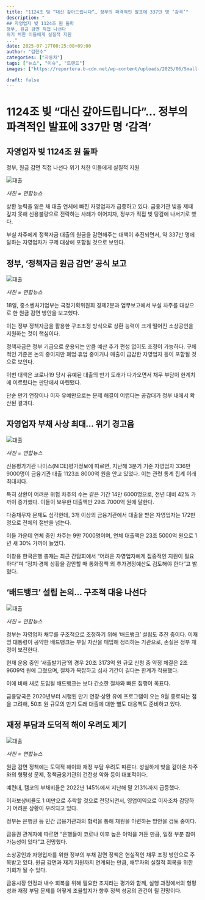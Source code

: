 ```yaml
---
title: "1124조 빚 “대신 갚아드립니다”… 정부의 파격적인 발표에 337만 명 ‘감격’"
description: "
## 자영업자 빚 1124조 원 돌파
정부, 원금 감면 직접 나선다
위기 처한 이들에게 실질적 지원
..."
date: 2025-07-17T00:25:08+09:00
author: "김한수"
categories: ["자동차"]
tags: ["뉴스", "이슈", "트렌드"]
images: ["https://reportera.b-cdn.net/wp-content/uploads/2025/06/Small-business-policy-fund-principal-reduction-1024x576.jpg"]

draft: false
---
```


# 1124조 빚 “대신 갚아드립니다”… 정부의 파격적인 발표에 337만 명 ‘감격’


## 자영업자 빚 1124조 원 돌파
정부, 원금 감면 직접 나선다
위기 처한 이들에게 실질적 지원


![대출](https://reportera.b-cdn.net/wp-content/uploads/2025/06/Small-business-policy-fund-principal-reduction-1024x576.jpg)

*사진 = 연합뉴스*

상환 능력을 잃은 채 대출 연체에 빠진 자영업자가 급증하고 있다. 금융기관 빚을 제때 갚지 못해 신용불량으로 전락하는 사례가 이어지자, 정부가 직접 빚 탕감에 나서기로 했다.

부실 차주에게 정책자금 대출의 원금을 감면해주는 대책이 추진되면서, 약 337만 명에 달하는 자영업자가 구제 대상에 포함될 것으로 보인다.


## 정부, ‘정책자금 원금 감면’ 공식 보고


![대출](https://reportera.b-cdn.net/wp-content/uploads/2025/06/중소벤처기업부-1024x682.jpg)

*사진 = 연합뉴스*

18일, 중소벤처기업부는 국정기획위원회 경제2분과 업무보고에서 부실 차주를 대상으로 한 원금 감면 방안을 보고했다.

이는 정부 정책자금을 활용한 구조조정 방식으로 상환 능력이 크게 떨어진 소상공인을 지원하는 것이 핵심이다.

정책자금은 정부 기금으로 운용되는 만큼 예산 추가 편성 없이도 조정이 가능하다. 구체적인 기준은 논의 중이지만 폐업·휴업 중이거나 매출이 급감한 자영업자 등이 포함될 것으로 보인다.

이번 대책은 코로나19 당시 유예된 대출의 만기 도래가 다가오면서 채무 부담이 한계치에 이르렀다는 판단에서 마련됐다.

단순 만기 연장이나 이자 유예만으로는 문제 해결이 어렵다는 공감대가 정부 내에서 확산된 결과다.


## 자영업자 부채 사상 최대… 위기 경고음


![대출](https://reportera.b-cdn.net/wp-content/uploads/2025/06/자영업자대출-1024x576.jpg)

*사진 = 연합뉴스*

신용평가기관 나이스(NICE)평가정보에 따르면, 지난해 3분기 기준 자영업자 336만 9000명이 금융기관 대출 1123조 8000억 원을 안고 있었다. 이는 관련 통계 집계 이래 최대치다.

특히 상환이 어려운 위험 차주의 수는 같은 기간 14만 6000명으로, 전년 대비 42% 가까이 증가했다. 이들이 보유한 대출액만 29조 7000억 원에 달한다.

다중채무자 문제도 심각한데, 3개 이상의 금융기관에서 대출을 받은 자영업자는 172만 명으로 전체의 절반을 넘는다.

이들 가운데 연체 중인 차주는 9만 7000명이며, 연체 대출액은 23조 5000억 원으로 1년 새 30% 가까이 늘었다.

이창용 한국은행 총재는 최근 간담회에서 “어려운 자영업자에게 집중적인 지원이 필요하다”며 “정치·경제 상황을 감안할 때 통화정책 외 추가경정예산도 검토해야 한다”고 밝혔다.


## ‘배드뱅크’ 설립 논의… 구조적 대응 나선다


![대출](https://reportera.b-cdn.net/wp-content/uploads/2025/06/이재명-6-1024x745.jpg)

*사진 = 연합뉴스*

정부는 자영업자 채무를 구조적으로 조정하기 위해 ‘배드뱅크’ 설립도 추진 중이다. 이재명 대통령이 공약한 배드뱅크는 부실 자산을 매입해 정리하는 기관으로, 손실은 정부 재정이 보전한다.

현재 운용 중인 ‘새출발기금’의 경우 20조 3173억 원 규모 신청 중 약정 체결은 2조 9609억 원에 그쳤으며, 절차가 복잡하고 심사 기간이 길다는 한계가 작용했다.

이에 비해 새로 도입될 배드뱅크는 보다 간소한 절차와 빠른 집행이 목표다.

금융당국은 2020년부터 시행된 만기 연장·상환 유예 프로그램이 오는 9월 종료되는 점을 고려해, 50조 원 규모의 만기 도래 대출에 대한 별도 대응책도 준비하고 있다.


## 재정 부담과 도덕적 해이 우려도 제기


![대출](https://reportera.b-cdn.net/wp-content/uploads/2025/06/소상공인-2-1024x676.jpg)

*사진 = 연합뉴스*

원금 감면 정책에는 도덕적 해이와 재정 부담 우려도 따른다. 성실하게 빚을 갚아온 차주와의 형평성 문제, 정책금융기관의 건전성 악화 등이 대표적이다.

예컨대, 캠코의 부채비율은 2022년 145%에서 지난해 말 213%까지 급등했다.

이자보상비율도 1 미만으로 추락할 것으로 전망되면서, 영업이익으로 이자조차 감당하기 어려운 상황이 우려되고 있다.

정부는 은행권 등 민간 금융기관과의 협력을 통해 재원을 마련하는 방안을 검토 중이다.

금융권 관계자에 따르면 “은행들이 코로나 이후 높은 이익을 거둔 만큼, 일정 부분 참여 가능성이 있다”고 전망했다.

소상공인과 자영업자를 위한 정부의 부채 감면 정책은 현실적인 채무 조정 방안으로 주목받고 있다. 원금 감면과 재기 지원까지 연계되는 만큼, 채무자의 실질적 회복을 위한 기회가 될 수 있다.

금융시장 안정과 내수 회복을 위해 필요한 조치라는 평가와 함께, 실행 과정에서의 형평성과 재정 부담 문제를 어떻게 조율할지가 향후 정책 성공의 관건이 될 전망이다.
